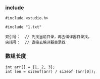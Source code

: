 ### include
```
#include <studio.h>

#include "1.txt"

双引号：  // 先找当前目录，再去编译器目录找。
尖括号：  // 直接去编译器目录找
```

### 数组长度
```
int arr[] = {1, 2, 3};
int len = sizeof(arr) / sizeof (arr[0]);
```